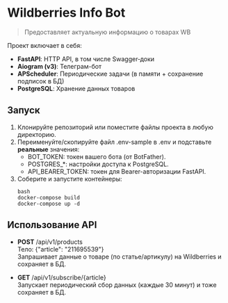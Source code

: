 # Wildberries Info Bot

> Предоставляет актуальную информацию о товарах WB

Проект включает в себя:

- **FastAPI**: HTTP API, в том числе Swagger‑доки
- **Aiogram (v3)**: Телеграм-бот
- **APScheduler**: Периодические задачи (в памяти + сохранение подписок в БД)
- **PostgreSQL**: Хранение данных товаров

## Запуск

1. Клонируйте репозиторий или поместите файлы проекта в любую директорию.
2. Переименуйте/скопируйте файл .env-sample в .env и подставьте **реальные** значения:
    - BOT_TOKEN: токен вашего бота (от BotFather).
    - POSTGRES_*: настройки доступа к PostgreSQL.
    - API_BEARER_TOKEN: токен для Bearer-авторизации FastAPI.
3. Соберите и запустите контейнеры:
   ```
   bash
   docker-compose build
   docker-compose up -d
   ```

## Использование API

- **POST** /api/v1/products  
  Тело: {"article": "211695539"}  
  Запрашивает данные о товаре (по статье/артикулу) на Wildberries и сохраняет в БД.

- **GET** /api/v1/subscribe/{article}  
  Запускает периодический сбор данных (каждые 30 минут) и тоже сохраняет в БД.
